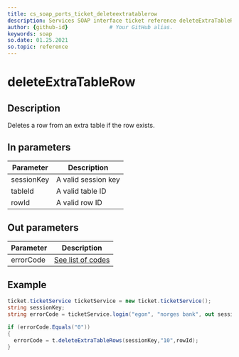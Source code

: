 ```yaml
---
title: cs_soap_ports_ticket_deleteextratablerow
description: Services SOAP interface ticket reference deleteExtraTableRow
author: {github-id}             # Your GitHub alias.
keywords: soap
so.date: 01.25.2021
so.topic: reference
---
```


# deleteExtraTableRow

## Description

Deletes a row from an extra table if the row exists.

## In parameters

| Parameter | Description |
|---|---|
| sessionKey | A valid session key |
| tableId | A valid table ID |
| rowId | A valid row ID |

## Out parameters

| Parameter | Description |
|---|---|
| errorCode | [See list of codes][1] |

## Example

```csharp
ticket.ticketService ticketService = new ticket.ticketService();
string sessionKey;
string errorCode = ticketService.login("egon", "norges bank", out sessionKey);

if (errorCode.Equals("0"))
{
  errorCode = t.deleteExtraTableRows(sessionKey,"10",rowId);
}
```

<!-- Referenced links -->
[1]: ../error-codes.md
